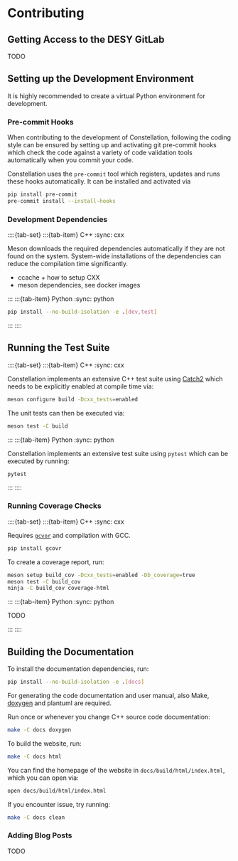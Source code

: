 # Contributing

## Getting Access to the DESY GitLab

TODO

## Setting up the Development Environment

It is highly recommended to create a virtual Python environment for development.

### Pre-commit Hooks

When contributing to the development of Constellation, following the coding style can be ensured by setting up and activating
git pre-commit hooks which check the code against a variety of code validation tools automatically when you commit your code.

Constellation uses the `pre-commit` tool which registers, updates and runs these hooks automatically. It can be installed and
activated via

```sh
pip install pre-commit
pre-commit install --install-hooks
```

### Development Dependencies

::::{tab-set}
:::{tab-item} C++
:sync: cxx

Meson downloads the required dependencies automatically if they are not found on the system.
System-wide installations of the dependencies can reduce the compilation time significantly.

- ccache + how to setup CXX
- meson dependencies, see docker images

:::
:::{tab-item} Python
:sync: python

```sh
pip install --no-build-isolation -e .[dev,test]
```

:::
::::

## Running the Test Suite

::::{tab-set}
:::{tab-item} C++
:sync: cxx

Constellation implements an extensive C++ test suite using [Catch2](https://github.com/catchorg/Catch2/) which needs to be
explicitly enabled at compile time via:

```sh
meson configure build -Dcxx_tests=enabled
```

The unit tests can then be executed via:

```sh
meson test -C build
```

:::
:::{tab-item} Python
:sync: python

Constellation implements an extensive test suite using `pytest` which can be executed by running:

```sh
pytest
```

:::
::::

### Running Coverage Checks

::::{tab-set}
:::{tab-item} C++
:sync: cxx

Requires [`gcvor`](https://gcovr.com) and compilation with GCC.

```sh
pip install gcovr
```

To create a coverage report, run:

```sh
meson setup build_cov -Dcxx_tests=enabled -Db_coverage=true
meson test -C build_cov
ninja -C build_cov coverage-html
```

:::
:::{tab-item} Python
:sync: python

TODO

:::
::::

## Building the Documentation

To install the documentation dependencies, run:

```sh
pip install --no-build-isolation -e .[docs]
```

For generating the code documentation and user manual, also Make, [doxygen](https://doxygen.nl/) and plantuml are required.

Run once or whenever you change C++ source code documentation:

```sh
make -C docs doxygen
```

To build the website, run:

```sh
make -C docs html
```

You can find the homepage of the website in `docs/build/html/index.html`, which you can open via:

```sh
open docs/build/html/index.html
```

If you encounter issue, try running:

```sh
make -C docs clean
```

### Adding Blog Posts

TODO
